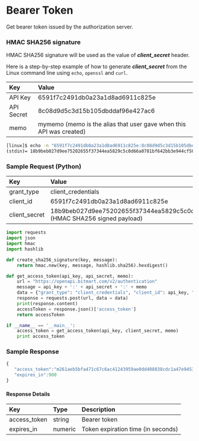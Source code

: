 # Bearer Token

Get bearer token issued by the authorization server.

### HMAC SHA256 signature

HMAC SHA256 signature will be used as the value of _**client_secret**_ header.

Here is a step-by-step example of how to generate _**client_secret**_ from the Linux command line using ```echo```, ```openssl``` and ```curl```.

| Key | Value |
| :--- | :--- |
| API Key | 6591f7c2491db0a23a1d8ad6911c825e |
| API Secret | 8c08d9d5c3d15b105dbddaf96e427ac6 |
| memo | mymemo (memo is the alias that user gave when this API was created) |

```sh
[linux]$ echo -n "6591f7c2491db0a23a1d8ad6911c825e:8c08d9d5c3d15b105dbddaf96e427ac6:mymemo" | openssl dgst -sha256 -hmac "8c08d9d5c3d15b105dbddaf96e427ac6"
(stdin)= 18b9beb027d9ee75202655f37344ea5829c5c0d66a0781bf642bb3e944cf5019
```

### Sample Request \(Python\)

| Key | Value |
| :--- | :--- |
| grant_type | client_credentials |
| client_id | 6591f7c2491db0a23a1d8ad6911c825e |
| client_secret | 18b9beb027d9ee75202655f37344ea5829c5c0d66a0781bf642bb3e944cf5019 (HMAC SHA256 signed payload) |

```py
import requests
import json
import hmac
import hashlib

def create_sha256_signature(key, message): 
    return hmac.new(key, message, hashlib.sha256).hexdigest()

def get_access_token(api_key, api_secret, memo):
    url = "https://openapi.bitmart.com/v2/authentication"
    message = api_key + ':' + api_secret + ':' + memo
    data = {"grant_type": "client_credentials", "client_id": api_key, "client_secret": create_sha256_signature(api_secret, message)}
    response = requests.post(url, data = data)
    print(response.content)
    accessToken = response.json()['access_token']
    return accessToken

if __name__ == '__main__':
    access_token = get_access_token(api_key, client_secret, memo)
    print access_token

```


### Sample Response
```js
{
   "access_token":"m261aeb5bfa471c67c6ac41243959ae0dd408838cdc1a47e945305dd558e2fa78",
   "expires_in":900
}
```

#### Response Details

| Key | Type | Description |
| :--- | :--- | :--- |
| access_token | string | Bearer token |
| expires_in | numeric | Token expiration time (in seconds) |






